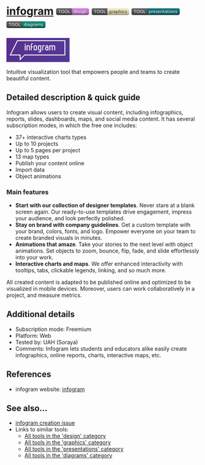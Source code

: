# [infogram](https://infogram.com)  [<img src="images/design.png" align="bottom">](https://github.com/e-CLOSE/Toolbox/issues?q=label%3A01_TOOL+label%3Adesign) [<img src="images/graphics.png" align="bottom">](https://github.com/e-CLOSE/Toolbox/issues?q=label%3A01_TOOL+label%3Agraphics) [<img src="images/presentations.png" align="bottom">](https://github.com/e-CLOSE/Toolbox/issues?q=label%3A01_TOOL+label%3Apresentations) [<img src="images/diagrams.png" align="bottom">](https://github.com/e-CLOSE/Toolbox/issues?q=label%3A01_TOOL+label%3Adiagrams)

[<img src="images/infogram.png" align="bottom" alt="infogram Logo">](https://infogram.com)

Intuitive visualization tool that empowers people and teams to create beautiful content. 


## Detailed description & quick guide

Infogram allows users to create visual content, including infographics, reports, slides, dashboards, maps, and social media content. 
It has several subscription modes, in which the free one includes:
- 37+ interactive charts types
- Up to 10 projects
- Up to 5 pages per project
- 13 map types
- Publish your content online
- Import data
- Object animations

### Main features
- **Start with our collection of designer templates**. Never stare at a blank screen again. Our ready-to-use templates drive engagement, impress your audience, and look perfectly polished.
- **Stay on brand with company guidelines**. Get a custom template with your brand, colors, fonts, and logo. Empower everyone on your team to create branded visuals in minutes.
- **Animations that amaze**. Take your stories to the next level with object animations. Set objects to zoom, bounce, flip, fade, and slide effortlessly into your work.
- **Interactive charts and maps**. We offer enhanced interactivity with tooltips, tabs, clickable legends, linking, and so much more.

All created content is adapted to be published online and optimized to be visualized in mobile devices.
Moreover, users can work collaboratively in a project, and measure metrics.

## Additional details

- Subscription mode: Freemium
- Platform: Web
- Tested by: UAH (Soraya)
- Comments: Infogram lets students and educators alike easily create infographics, online reports, charts, interactive maps, etc.


## References

- infogram website: [infogram](https://infogram.com)


## See also...

- [infogram creation issue](https://github.com/e-CLOSE/Toolbox/issues/172)
- Links to similar tools:
  - [All tools in the 'design' category](https://github.com/e-CLOSE/Toolbox/issues?q=label%3A01_TOOL+label%3Adesign)
  - [All tools in the 'graphics' category](https://github.com/e-CLOSE/Toolbox/issues?q=label%3A01_TOOL+label%3Agraphics)
  - [All tools in the 'presentations' category](https://github.com/e-CLOSE/Toolbox/issues?q=label%3A01_TOOL+label%3Apresentations)
  - [All tools in the 'diagrams' category](https://github.com/e-CLOSE/Toolbox/issues?q=label%3A01_TOOL+label%3Adiagrams)
